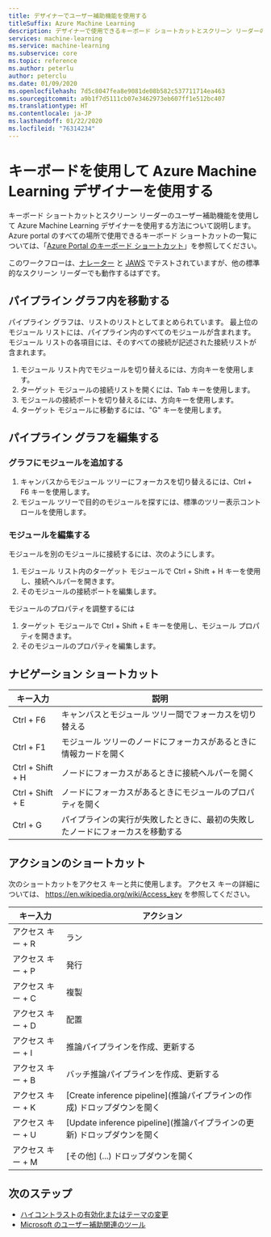 ```yaml
---
title: デザイナーでユーザー補助機能を使用する
titleSuffix: Azure Machine Learning
description: デザイナーで使用できるキーボード ショートカットとスクリーン リーダーのユーザー補助機能について説明します。
services: machine-learning
ms.service: machine-learning
ms.subservice: core
ms.topic: reference
ms.author: peterlu
author: peterclu
ms.date: 01/09/2020
ms.openlocfilehash: 7d5c8047fea8e9081de08b582c537711714ea463
ms.sourcegitcommit: a9b1f7d5111cb07e3462973eb607ff1e512bc407
ms.translationtype: HT
ms.contentlocale: ja-JP
ms.lasthandoff: 01/22/2020
ms.locfileid: "76314234"
---
```

# <a name="use-a-keyboard-to-use-azure-machine-learning-designer"></a>キーボードを使用して Azure Machine Learning デザイナーを使用する

キーボード ショートカットとスクリーン リーダーのユーザー補助機能を使用して Azure Machine Learning デザイナーを使用する方法について説明します。 Azure portal のすべての場所で使用できるキーボード ショートカットの一覧については、「[Azure Portal のキーボード ショートカット](../azure-portal/azure-portal-keyboard-shortcuts.md)」を参照してください。

このワークフローは、[ナレーター](https://support.microsoft.com/help/22798/windows-10-complete-guide-to-narrator) と [JAWS](https://www.freedomscientific.com/products/software/jaws/) でテストされていますが、他の標準的なスクリーン リーダーでも動作するはずです。

## <a name="navigate-the-pipeline-graph"></a>パイプライン グラフ内を移動する

パイプライン グラフは、リストのリストとしてまとめられています。 最上位のモジュール リストには、パイプライン内のすべてのモジュールが含まれます。 モジュール リストの各項目には、そのすべての接続が記述された接続リストが含まれます。 

1. モジュール リスト内でモジュールを切り替えるには、方向キーを使用します。
1. ターゲット モジュールの接続リストを開くには、Tab キーを使用します。
1. モジュールの接続ポートを切り替えるには、方向キーを使用します。
1. ターゲット モジュールに移動するには、"G" キーを使用します。

## <a name="edit-the-pipeline-graph"></a>パイプライン グラフを編集する

### <a name="add-a-module-to-the-graph"></a>グラフにモジュールを追加する

1. キャンバスからモジュール ツリーにフォーカスを切り替えるには、Ctrl + F6 キーを使用します。
1. モジュール ツリーで目的のモジュールを探すには、標準のツリー表示コントロールを使用します。

### <a name="edit-a-module"></a>モジュールを編集する

モジュールを別のモジュールに接続するには、次のようにします。

1. モジュール リスト内のターゲット モジュールで Ctrl + Shift + H キーを使用し、接続ヘルパーを開きます。
1. そのモジュールの接続ポートを編集します。

モジュールのプロパティを調整するには

1. ターゲット モジュールで Ctrl + Shift + E キーを使用し、モジュール プロパティを開きます。
1. そのモジュールのプロパティを編集します。

## <a name="navigation-shortcuts"></a>ナビゲーション ショートカット

| キー入力 | 説明 |
|-|-|
| Ctrl + F6 | キャンバスとモジュール ツリー間でフォーカスを切り替える |
| Ctrl + F1   | モジュール ツリーのノードにフォーカスがあるときに情報カードを開く |
| Ctrl + Shift + H | ノードにフォーカスがあるときに接続ヘルパーを開く |
| Ctrl + Shift + E | ノードにフォーカスがあるときにモジュールのプロパティを開く |
| Ctrl + G | パイプラインの実行が失敗したときに、最初の失敗したノードにフォーカスを移動する |

## <a name="action-shortcuts"></a>アクションのショートカット

次のショートカットをアクセス キーと共に使用します。 アクセス キーの詳細については、 https://en.wikipedia.org/wiki/Access_key を参照してください。

| キー入力 | アクション |
|-|-|
| アクセス キー + R | ラン |
| アクセス キー + P | 発行 |
| アクセス キー + C | 複製 |
| アクセス キー + D | 配置 |
| アクセス キー + I | 推論パイプラインを作成、更新する |
| アクセス キー + B | バッチ推論パイプラインを作成、更新する |
| アクセス キー + K | [Create inference pipeline]\(推論パイプラインの作成\) ドロップダウンを開く |
| アクセス キー + U | [Update inference pipeline]\(推論パイプラインの更新\) ドロップダウンを開く |
| アクセス キー + M | [その他] (...) ドロップダウンを開く |

## <a name="next-steps"></a>次のステップ

- [ハイコントラストの有効化またはテーマの変更](../azure-portal/azure-portal-change-theme-high-contrast.md)
- [Microsoft のユーザー補助関連のツール](https://www.microsoft.com/accessibility)
